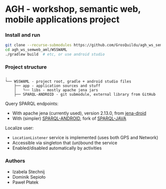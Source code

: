 # AGH - workshop, semantic web, mobile applications project


### Install and run
```bash
git clone --recurse-submodules https://github.com/GrosQuildu/agh_ws_semweb_aml
cd agh_ws_semweb_aml/WSSWAML
./gradlew build  # etc, or use android studio
```


### Project structure

```
.
└── WSSWAML - project root, gradle + android studio files
    ├── app - application sources and stuff
    │   └── libs - mostly apache jena jars
    ├── SPARQL-ANDROID - git submodule, external library from GitHub
```

Query SPARQL endpoints:
* With apache jena (currently used), version 2.13.0, from [jena-droid](https://github.com/sbrunk/jena-android)
* With (simpler) [SPARQL-ANDROID](https://github.com/BorderCloud/SPARQL-ANDROID), fork of [SPARQL-JAVA](https://github.com/BorderCloud/SPARQL-JAVA)

Localize user:
* `LocationListener` service is implemented (uses both GPS and Network)
* Accessible via singleton that (un)bound the service
* Enabled/disabled automatically by activities

### Authors

* Izabela Stechnij
* Dominik Sepioło
* Paweł Płatek
